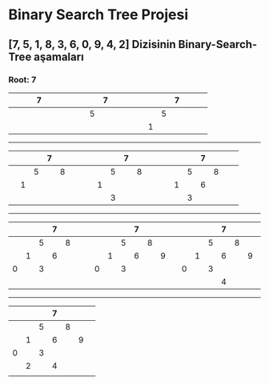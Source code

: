 # Binary Search Tree Projesi


## [7, 5, 1, 8, 3, 6, 0, 9, 4, 2] Dizisinin Binary-Search-Tree aşamaları

### Root: 7
|   |   |   | 7 |   |   |   |   |   |   | 7 |   |   |   |   |   |   | 7 |   |   |   |
|:-:|:-:|:-:|:-:|:-:|:-:|:-:|:-:|:-:|:-:|:-:|:-:|:-:|:-:|:-:|:-:|:-:|:-:|:-:|:-:|:-:|
|   |   |   |   |   |   |   |   |   | 5 |   |   |   |   |   |   | 5 |   |   |   |   |
|   |   |   |   |   |   |   |   |   |   |   |   |   |   |   | 1 |   |   |   |   |   |
---
|   |   |   | 7 |   |   |   |   |   |   | 7 |   |   |   |   |   |   | 7 |   |   |   |
|:-:|:-:|:-:|:-:|:-:|:-:|:-:|:-:|:-:|:-:|:-:|:-:|:-:|:-:|:-:|:-:|:-:|:-:|:-:|:-:|:-:|
|   |   | 5 |   | 8 |   |   |   |   | 5 |   | 8 |   |   |   |   | 5 |   | 8 |   |   |
|   | 1 |   |   |   |   |   |   | 1 |   |   |   |   |   |   | 1 |   | 6 |   |   |   |
|   |   |   |   |   |   |   |   |   | 3 |   |   |   |   |   |   | 3 |   |   |   |   |
---
|   |   |   | 7 |   |   |   |   |   |   | 7 |   |   |   |   |   |   | 7 |   |   |   |
|:-:|:-:|:-:|:-:|:-:|:-:|:-:|:-:|:-:|:-:|:-:|:-:|:-:|:-:|:-:|:-:|:-:|:-:|:-:|:-:|:-:|
|   |   | 5 |   | 8 |   |   |   |   | 5 |   | 8 |   |   |   |   | 5 |   | 8 |   |   |
|   | 1 |   | 6 |   |   |   |   | 1 |   | 6 |   | 9 |   |   | 1 |   | 6 |   | 9 |   |
| 0 |   | 3 |   |   |   |   | 0 |   | 3 |   |   |   |   | 0 |   | 3 |   |   |   |   |
|   |   |   |   |   |   |   |   |   |   |   |   |   |   |   |   |   | 4 |   |   |   |
---
|   |   |   | 7 |   |   |   |
|:-:|:-:|:-:|:-:|:-:|:-:|:-:|
|   |   | 5 |   | 8 |   |   |
|   | 1 |   | 6 |   | 9 |   |
| 0 |   | 3 |   |   |   |   |
|   | 2 |   | 4 |   |   |   |
|   |   |   |   |   |   |   |